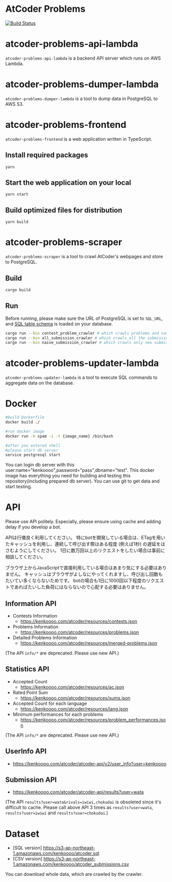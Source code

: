 # AtCoder Problems

[![Build Status](https://travis-ci.org/kenkoooo/AtCoderProblems.svg?branch=master)](https://travis-ci.org/kenkoooo/AtCoderProblems)

# atcoder-problems-api-lambda

`atcoder-problems-api-lambda` is a backend API server which runs on AWS Lambda.

# atcoder-problems-dumper-lambda

`atcoder-problems-dumper-lambda` is a tool to dump data in PostgreSQL to AWS S3.

# atcoder-problems-frontend

`atcoder-problems-frontend` is a web application written in TypeScript.

## Install required packages
```
yarn
```

## Start the web application on your local
```
yarn start
```

## Build optimized files for distribution
```
yarn build
```

# atcoder-problems-scraper

`atcoder-problems-scraper` is a tool to crawl AtCoder's webpages and store to PostgreSQL. 

## Build
```bash
cargo build
```

## Run
Before running, please make sure the URL of PostgreSQL is set to `SQL_URL`, and [SQL table schema](config/database-definition.sql) is loaded on your database.

```bash
cargo run --bin contest_problem_crawler # which crawls problems and contests
cargo run --bin all_submission_crawler # which crawls all the submissions
cargo run --bin naive_submission_crawler # which crawls only new submissions in each contests
```

# atcoder-problems-updater-lambda
`atcoder-problems-updater-lambda` is a tool to execute SQL commands to aggregate data on the database.


# Docker

```bash
#build Dockerfile
docker build ./

#run docker image
docker run -h spam -i -t {image_name} /bin/bash

#after you entered shell
#please start db server
service postgresql start

```
You can login db server with this user:name="kenkoooo",password="pass",dbname="test".
This docker image has everything you need for building and testing this repository(including prepared db server).
You can use git to get data and start testing.

# API

Please use API politely.
Especially, please ensure using cache and adding delay if you develop a bot.

APIは行儀良く利用してください。
特にbotを開発している場合は、ETagを用いたキャッシュを利用し、連続して呼び出す際はある程度 (例えば1秒) の遅延をはさむようにしてください。
1日に数万回以上のリクエストをしたい場合は事前に相談してください。

ブラウザ上からJavaScriptで直接利用している場合はあまり気にする必要はありません。
キャッシュはブラウザがよしなにやってくれますし、呼び出し回数もたいてい多くならないためです。
botの場合も1日に1000回以下程度のリクエストであればたいした負荷にはならないので心配する必要はありません。

## Information API

- Contests Information
  - https://kenkoooo.com/atcoder/resources/contests.json
- Problems Information
  - https://kenkoooo.com/atcoder/resources/problems.json
- Detailed Problems Information
  - https://kenkoooo.com/atcoder/resources/merged-problems.json

(The API `info/*` are deprecated. Please use new API.)

## Statistics API

- Accepted Count
  - https://kenkoooo.com/atcoder/resources/ac.json
- Rated Point Sum
  - https://kenkoooo.com/atcoder/resources/sums.json
- Accepted Count for each language
  - https://kenkoooo.com/atcoder/resources/lang.json
- Minimum performances for each problems
  - https://kenkoooo.com/atcoder/resources/problem_performances.json

(The API `info/*` are deprecated. Please use new API.)

## UserInfo API
- https://kenkoooo.com/atcoder/atcoder-api/v2/user_info?user=kenkoooo

## Submission API
- https://kenkoooo.com/atcoder/atcoder-api/results?user=wata

(The API `results?user=wata&rivals=iwiwi,chokudai` is obsoleted since it's difficult to cache. Please call above API 3 times as `results?user=wata`, `results?user=iwiwi` and `results?user=chokudai`.)

# Dataset

- [SQL version] https://s3-ap-northeast-1.amazonaws.com/kenkoooo/atcoder.sql
- [CSV version] https://s3-ap-northeast-1.amazonaws.com/kenkoooo/atcoder_submissions.csv

You can download whole data, which are crawled by the crawler.
